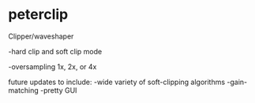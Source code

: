 # peterclip
Clipper/waveshaper

-hard clip and soft clip mode

-oversampling 1x, 2x, or 4x

future updates to include:
-wide variety of soft-clipping algorithms
-gain-matching
-pretty GUI
